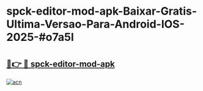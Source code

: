 # spck-editor-mod-apk-Baixar-Gratis-Ultima-Versao-Para-Android-IOS-2025-#o7a5l

# <h2><a href="https://ainizakaria.my?title=spck-editor-mod-apk&ref=24M">🔗👉 🔴 spck-editor-mod-apk</a></h2>

[![acn](https://github.com/user-attachments/assets/0f9c940e-d8b0-45ae-aac7-cd30a18b3e1c)](https://ainizakaria.my?title=spck-editor-mod-apk&ref=24M)

